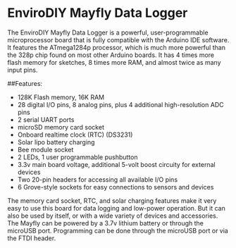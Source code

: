 EnviroDIY Mayfly Data Logger
==============

The EnviroDIY Mayfly Data Logger is a powerful, user-programmable microprocessor board that is fully compatible with the Arduino IDE software. It features the ATmega1284p processor, which is much more powerful than the 328p chip found on most other Arduino boards. It has 4 times more flash memory for sketches, 8 times more RAM, and almost twice as many input pins.

##Features:

* 128K Flash memory, 16K RAM
* 28 digital I/O pins, 8 analog pins, plus 4 additional high-resolution ADC pins
* 2 serial UART ports
* microSD memory card socket
* Onboard realtime clock (RTC) (DS3231)
* Solar lipo battery charging
* Bee module socket
* 2 LEDs, 1 user programmable pushbutton
* 3.3v main board voltage, additional 5-volt boost circuity for external devices
* Two 20-pin headers for accessing all available I/O pins
* 6 Grove-style sockets for easy connections to sensors and devices

The memory card socket, RTC, and solar charging features make it very easy to use this board for data logging and low-power operation. But it can also be used by itself, or with a wide variety of devices and accessories.  The Mayfly can be powered by a 3.7v lithium battery or through the microUSB port. Programming can be done through the microUSB port or via the FTDI header.